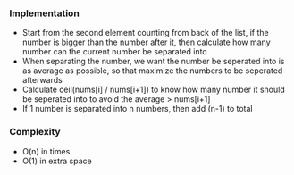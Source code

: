 ### Implementation
- Start from the second element counting from back of the list, if the number is bigger than the number after it, then calculate how many number can the current number be separated into
- When separating the number, we want the number be seperated into is as average as possible, so that maximize the numbers to be seperated afterwards
- Calculate ceil(nums[i] / nums[i+1]) to know how many number it should be seperated into to avoid the average > nums[i+1]
- If 1 number is separated into n numbers, then add (n-1) to total
​
### Complexity
- O(n) in times
- O(1) in extra space
​
​